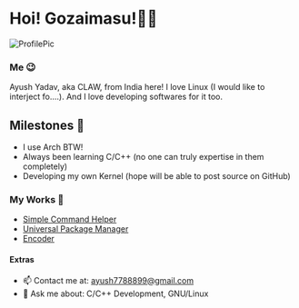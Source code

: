 # Hoi! Gozaimasu!👋🏻
![ProfilePic](https://raw.githubusercontent.com/ayush7788/ayush7788/main/IMG-20201209-WA0085.jpg)
### Me 😉
Ayush Yadav, aka CLAW, from India here! 
I love Linux (I would like to interject fo....).
And I love developing softwares for it too.

## Milestones 🔷
- I use Arch BTW!
- Always been learning C/C++ (no one can truly expertise in them completely)
- Developing my own Kernel (hope will be able to post source on GitHub)

### My Works 🔧
- [Simple Command Helper](https://github.com/ayush7788/sch)
- [Universal Package Manager](https://github.com/ayush7788/upm)
- [Encoder](https://github.com/ayush7788/enc)

#### Extras
- 📫 Contact me at: ayush7788899@gmail.com
- 💬 Ask me about: C/C++ Development, GNU/Linux
<!--
**ayush7788/ayush7788** is a ✨ _special_ ✨ repository because its `README.md` (this file) appears on your GitHub profile.

Here are some ideas to get you started:

- 🔭 I’m currently working on ...
- 🌱 I’m currently learning ...
- 👯 I’m looking to collaborate on ...
- 🤔 I’m looking for help with ...
- 💬 Ask me about ...
- 📫 How to reach me: ...
- 😄 Pronouns: ...
- ⚡ Fun fact: ...
-->

